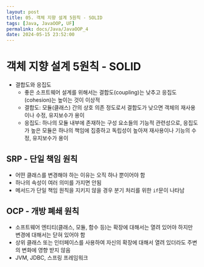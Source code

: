 ```yaml
---
layout: post
title: 05. 객체 지향 설계 5원칙 - SOLID
tags: [Java, JavaOOP, UF]
permalink: docs/Java/JavaOOP_4
date: 2024-05-15 23:52:00
---
```

# 객체 지향 설계 5원칙 - SOLID

- 결합도와 응집도
  - 좋은 소프트웨어 설계를 위해서는 결합도(coupling)는 낮추고 응집도(cohesion)는 높이는 것이 이상적
  - 결합도: 모듈(클래스) 간의 상호 의존 정도로서 결합도가 낮으면 객체의 재사용이나 수정, 유지보수가 용이
  - 응집도: 하나의 모듈 내부에 존재하는 구성 요소들의 기능적 관련성으로, 응집도가 높은 모듈은 하나의 책임에 집중하고 독립성이 높아져 재사용이나 기능의 수정, 유지보수가 용이

## SRP - 단일 책임 원칙
- 어떤 클래스를 변경해야 하는 이유는 오직 하나 뿐이어야 함
- 하나의 속성이 여러 의미를 가지면 안됨
- 메서드가 단일 책임 원칙을 지키지 않을 경우 분기 처리를 위한 `if`문이 나타남

## OCP - 개방 폐쇄 원칙
- 소프트웨어 엔티티(클래스, 모듈, 함수 등)는 확장에 대해서는 열려 있어야 하지만 변경에 대해서는 닫혀 있어야 함
- 상위 클래스 또는 인터페이스를 사용하여 자신의 확장에 대해서 열려 있더라도 주변의 변화에 영향 받지 않음
- JVM, JDBC, 스프링 프레임워크